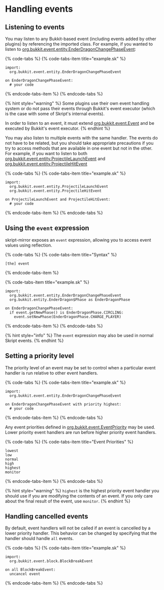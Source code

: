 # Handling events

## Listening to events

You may listen to any Bukkit-based event \(including events added by other plugins\) by referencing the imported class. For example, if you wanted to listen to [org.bukkit.event.entity.EnderDragonChangePhaseEvent](https://hub.spigotmc.org/javadocs/bukkit/org/bukkit/event/entity/EnderDragonChangePhaseEvent.html):

{% code-tabs %}
{% code-tabs-item title="example.sk" %}
```text
import:
  org.bukkit.event.entity.EnderDragonChangePhaseEvent

on EnderDragonChangePhaseEvent:
  # your code
```
{% endcode-tabs-item %}
{% endcode-tabs %}

{% hint style="warning" %}
Some plugins use their own event handling system or do not pass their events through Bukkit's event executor \(which is the case with some of Skript's internal events\).

In order to listen to an event, it must extend [org.bukkit.event.Event](https://hub.spigotmc.org/javadocs/bukkit/org/bukkit/event/Event.html) and be executed by Bukkit's event executor.
{% endhint %}

You may also listen to multiple events with the same handler. The events do not have to be related, but you should take appropriate precautions if you try to access methods that are available in one event but not in the other. For example, if you want to listen to both [org.bukkit.event.entity.ProjectileLaunchEvent](https://hub.spigotmc.org/javadocs/bukkit/org/bukkit/event/entity/ProjectileLaunchEvent.html) and [org.bukkit.event.entity.ProjectileHitEvent](https://hub.spigotmc.org/javadocs/bukkit/org/bukkit/event/entity/ProjectileHitEvent.html)

{% code-tabs %}
{% code-tabs-item title="example.sk" %}
```text
import:
  org.bukkit.event.entity.ProjectileLaunchEvent
  org.bukkit.event.entity.ProjectileHitEvent

on ProjectileLaunchEvent and ProjectileHitEvent:
  # your code
```
{% endcode-tabs-item %}
{% endcode-tabs %}

## Using the `event` expression

skript-mirror exposes an `event` expression, allowing you to access event values using reflection.

{% code-tabs %}
{% code-tabs-item title="Syntax" %}
```text
[the] event
```
{% endcode-tabs-item %}

{% code-tabs-item title="example.sk" %}
```
import:
  org.bukkit.event.entity.EnderDragonChangePhaseEvent
  org.bukkit.entity.EnderDragon$Phase as EnderDragonPhase

on EnderDragonChangePhaseEvent:
  if event.getNewPhase() is EnderDragonPhase.CIRCLING:
    event.setNewPhase(EnderDragonPhase.CHARGE_PLAYER)
```
{% endcode-tabs-item %}
{% endcode-tabs %}

{% hint style="info" %}
The `event` expression may also be used in normal Skript events.
{% endhint %}

## Setting a priority level

The priority level of an event may be set to control when a particular event handler is run relative to other event handlers.

{% code-tabs %}
{% code-tabs-item title="example.sk" %}
```text
import:
  org.bukkit.event.entity.EnderDragonChangePhaseEvent

on EnderDragonChangePhaseEvent with priority highest:
  # your code
```
{% endcode-tabs-item %}
{% endcode-tabs %}

Any event priorities defined in [org.bukkit.event.EventPriority](https://hub.spigotmc.org/javadocs/bukkit/org/bukkit/event/EventPriority.html) may be used. Lower priority event handlers are run before higher priority event handlers.

{% code-tabs %}
{% code-tabs-item title="Event Priorities" %}
```text
lowest
low
normal
high
highest
monitor
```
{% endcode-tabs-item %}
{% endcode-tabs %}

{% hint style="warning" %}
`highest` is the highest priority event handler you should use if you are modifying the contents of an event. If you only care about the final result of the event, use `monitor`.
{% endhint %}

## Handling cancelled events

By default, event handlers will not be called if an event is cancelled by a lower priority handler. This behavior can be changed by specifying that the handler should handle `all`  events.

{% code-tabs %}
{% code-tabs-item title="example.sk" %}
```text
import:
  org.bukkit.event.block.BlockBreakEvent

on all BlockBreakEvent:
  uncancel event
```
{% endcode-tabs-item %}
{% endcode-tabs %}

